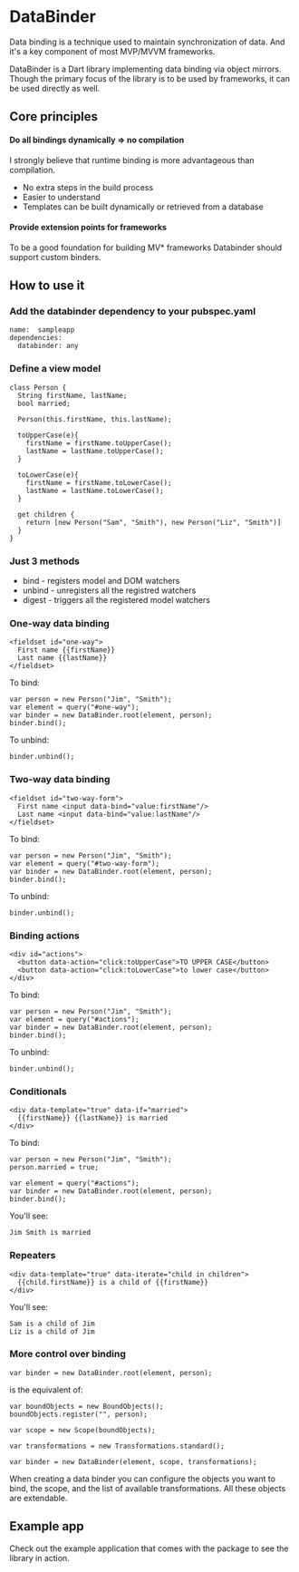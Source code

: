 # DataBinder

Data binding is a technique used to maintain synchronization of data. And it's a key component of most MVP/MVVM frameworks. 

DataBinder is a Dart library implementing data binding via object mirrors. Though the primary focus of the library is to be used by frameworks, it can be used directly as well.

## Core principles

#### Do all bindings dynamically => no compilation

I strongly believe that runtime binding is more advantageous than compilation.

* No extra steps in the build process
* Easier to understand
* Templates can be built dynamically or retrieved from a database

#### Provide extension points for frameworks

To be a good foundation for building MV* frameworks Databinder should support custom binders.

## How to use it

### Add the databinder dependency to your pubspec.yaml

	name:  sampleapp
	dependencies:
	  databinder: any

### Define a view model

	class Person {
	  String firstName, lastName;
	  bool married;

	  Person(this.firstName, this.lastName);

	  toUpperCase(e){
	    firstName = firstName.toUpperCase();
	    lastName = lastName.toUpperCase();
	  }

	  toLowerCase(e){
	    firstName = firstName.toLowerCase();
	    lastName = lastName.toLowerCase();
	  }

	  get children {
		return [new Person("Sam", "Smith"), new Person("Liz", "Smith")]
	  }
	}


### Just 3 methods

* bind - registers model and DOM watchers
* unbind - unregisters all the registred watchers
* digest - triggers all the registered model watchers

### One-way data binding

	<fieldset id="one-way">
	  First name {{firstName}}
	  Last name {{lastName}}
	</fieldset>

To bind:

	var person = new Person("Jim", "Smith");
	var element = query("#one-way");
	var binder = new DataBinder.root(element, person);
	binder.bind();

To unbind:

	binder.unbind();

### Two-way data binding

	<fieldset id="two-way-form">
	  First name <input data-bind="value:firstName"/>
	  Last name <input data-bind="value:lastName"/>
	</fieldset>

To bind:

	var person = new Person("Jim", "Smith");
	var element = query("#two-way-form");
	var binder = new DataBinder.root(element, person);
	binder.bind();

To unbind:

	binder.unbind();

### Binding actions

	<div id="actions">
	  <button data-action="click:toUpperCase">TO UPPER CASE</button>
	  <button data-action="click:toLowerCase">to lower case</button>
	</div>

To bind:
	
	var person = new Person("Jim", "Smith");
	var element = query("#actions");
	var binder = new DataBinder.root(element, person);
	binder.bind();

To unbind:
	
	binder.unbind();

### Conditionals

    <div data-template="true" data-if="married">
      {{firstName}} {{lastName}} is married
    </div>

To bind:
	
	var person = new Person("Jim", "Smith");
	person.married = true;

	var element = query("#actions");
	var binder = new DataBinder.root(element, person);
	binder.bind();

You'll see:
    
    Jim Smith is married

### Repeaters

    <div data-template="true" data-iterate="child in children">
      {{child.firstName}} is a child of {{firstName}}
    </div>

You'll see:
    
    Sam is a child of Jim
    Liz is a child of Jim


### More control over binding

	var binder = new DataBinder.root(element, person);

is the equivalent of:

	var boundObjects = new BoundObjects();
	boundObjects.register("", person);

	var scope = new Scope(boundObjects);

	var transformations = new Transformations.standard();

	var binder = new DataBinder(element, scope, transformations);

When creating a data binder you can configure the objects you want to bind, the scope, and the list of available transformations. All these objects are extendable.

## Example app

Check out the example application that comes with the package to see the library in action.
